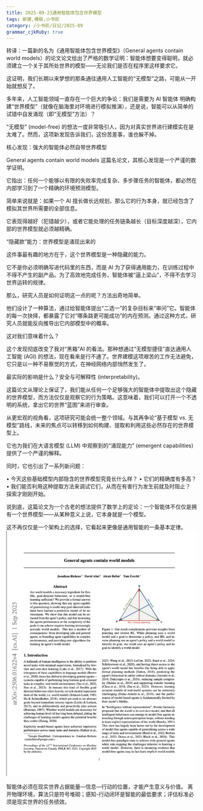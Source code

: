 ```yaml
---
title: 2025-09-23通用智能体包含世界模型
tags: 新建,模板,小书匠
category: /小书匠/日记/2025-09
grammar_cjkRuby: true
---
```



转译：一篇新的名为《通用智能体包含世界模型》（General agents contain world models）的论文论文给出了严格的数学证明：智能体想要变得聪明，就必须建立一个关于其所处世界的模型——无论我们是否在程序里这样要求它。

这证明，我们长期以来梦想的那条通往通用人工智能的“无模型”之路，可能从一开始就想反了。

多年来，人工智能领域一直存在一个巨大的争论：我们是需要为 AI 智能体 明确构建“世界模型”（就像在脑海里对环境进行模拟推演），还是说，智能可以从简单的试错中自发涌现（即“无模型”方法）？

“无模型” (model-free) 的想法一度非常吸引人，因为对真实世界进行建模实在是太难了。然而，这项新发现告诉我们，这份苦差事，谁也躲不掉。

核心发现：强大的智能体必然自带世界模型

General agents contain world models 这篇名论文，其核心发现是一个严谨的数学证明。

它指出：任何一个能够以有限的失败率完成复杂、多步骤任务的智能体，都必然在内部学习到了一个精确的环境预测模型。

简单来说就是：如果一个 AI 擅长做长远规划，那么它的行为本身，就已经包含了模拟其世界所需要的全部信息。

它表现得越好（犯错越少），或者它能处理的任务链条越长（目标深度越深），它内部的世界模型就必须越精确。

“隐藏款”能力：世界模型是涌现出来的

这件事最有趣的地方在于，这个世界模型是一种隐藏的能力。

它不是你必须明确写进代码里的东西，而是 AI 为了获得通用能力，在训练过程中不得不产生的副产品。为了高效地完成任务，智能体被“逼上梁山”，不得不去学习世界运转的规律。

那么，研究人员是如何证明这一点的呢？方法出奇地简单。

他们设计了一种算法，通过给智能体提出“二选一”的复杂目标来“审问”它。智能体的每一次抉择，都暴露了它对“哪条路更可能成功”的内在预测。通过这种方式，研究人员就能反向推导出它内部模型中的概率。

这对我们意味着什么？

这个发现彻底改变了我对“黑箱”AI 的看法。那种想通过“无模型捷径”直达通用人工智能 (AGI) 的想法，现在看来是行不通了。世界建模这项艰苦的工作无法避免，它只是以一种不易察觉的方式，在神经网络内部悄然发生了。

最实际的影响是什么？安全与可解释性 (interpretability)。

这篇论文从理论上保证了，我们能从任何一个足够强大的智能体中提取出这个隐藏的世界模型，而方法仅仅是观察它的行为策略。这意味着，我们可以打开一个不透明的系统，拿出它的世界“蓝图”来进行审查。

从更宏观的视角看，这项研究可能会统一整个领域。与其再争论“基于模型 vs. 无模型”路线，未来的焦点可以转移到如何构建、提取和利用这些必然存在的世界模型上。

它也为我们在大语言模型 (LLM) 中观察到的“涌现能力” (emergent capabilities) 提供了一个严谨的解释。

同时，它也引出了一系列新问题：

• 今天这些基础模型内部隐含的世界模型究竟长什么样？
• 它们的精确度有多高？
• 我们能否利用这种提取方法来调试它们，从而在有害行为发生前就及时阻止？
探索才刚刚开始。

说到底，这篇论文为一个古老的想法提供了数学上的定论：一个智能体不仅仅是拥有一个世界模型——从某种意义上说，它本身就是一个模型。

这不再仅仅是一个架构上的选择，它看起来更像是通用智能的一条基本定律。
![enter description here](./images/1758632829994.png)

智能体必须在现实世界占据能量—信息—行动的位置，才能产生意义与价值。 离开物理环境，算法只是符号堆砌；感知-行动闭环是智能的最低要求；评估标准必须是现实世界的任务绩效。